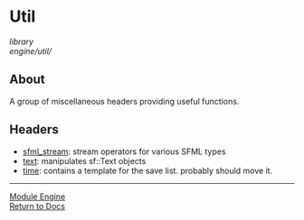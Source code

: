# Util
*library*  
*engine/util/*

## About
A group of miscellaneous headers providing useful functions.

## Headers
- [sfml_stream](sfml_stream.md): stream operators for various SFML types
- [text](text.md): manipulates sf::Text objects
- [time](time.md): contains a template for the save list. probably should move it.

---

[Module Engine](../engine.md)  
[Return to Docs](../../docs.md)